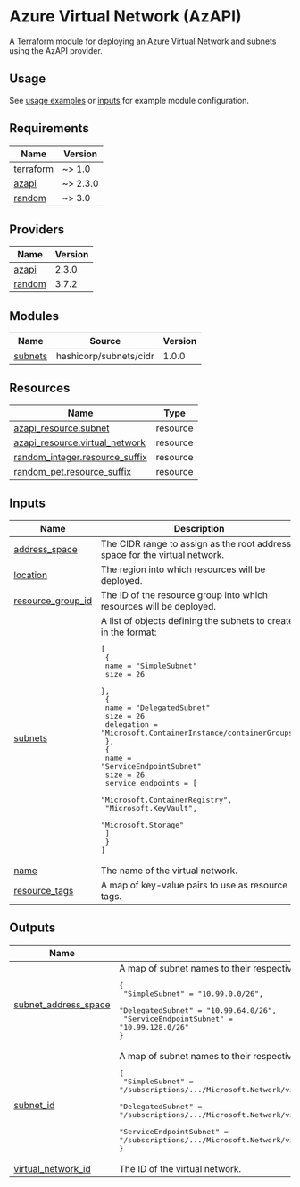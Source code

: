 # Azure Virtual Network (AzAPI)

A Terraform module for deploying an Azure Virtual Network and subnets using the AzAPI provider.

## Usage

See [usage examples](./docs/usage-examples.md) or [inputs](#inputs) for example module configuration.

<!-- BEGIN_TF_DOCS -->
## Requirements

| Name | Version |
|------|---------|
| <a name="requirement_terraform"></a> [terraform](#requirement\_terraform) | ~> 1.0 |
| <a name="requirement_azapi"></a> [azapi](#requirement\_azapi) | ~> 2.3.0 |
| <a name="requirement_random"></a> [random](#requirement\_random) | ~> 3.0 |

## Providers

| Name | Version |
|------|---------|
| <a name="provider_azapi"></a> [azapi](#provider\_azapi) | 2.3.0 |
| <a name="provider_random"></a> [random](#provider\_random) | 3.7.2 |

## Modules

| Name | Source | Version |
|------|--------|---------|
| <a name="module_subnets"></a> [subnets](#module\_subnets) | hashicorp/subnets/cidr | 1.0.0 |

## Resources

| Name | Type |
|------|------|
| [azapi_resource.subnet](https://registry.terraform.io/providers/Azure/azapi/latest/docs/resources/resource) | resource |
| [azapi_resource.virtual_network](https://registry.terraform.io/providers/Azure/azapi/latest/docs/resources/resource) | resource |
| [random_integer.resource_suffix](https://registry.terraform.io/providers/hashicorp/random/latest/docs/resources/integer) | resource |
| [random_pet.resource_suffix](https://registry.terraform.io/providers/hashicorp/random/latest/docs/resources/pet) | resource |

## Inputs

| Name | Description | Type | Default | Required |
|------|-------------|------|---------|:--------:|
| <a name="input_address_space"></a> [address\_space](#input\_address\_space) | The CIDR range to assign as the root address space for the virtual network. | `string` | n/a | yes |
| <a name="input_location"></a> [location](#input\_location) | The region into which resources will be deployed. | `string` | n/a | yes |
| <a name="input_resource_group_id"></a> [resource\_group\_id](#input\_resource\_group\_id) | The ID of the resource group into which resources will be deployed. | `string` | n/a | yes |
| <a name="input_subnets"></a> [subnets](#input\_subnets) | A list of objects defining the subnets to create, in the format:<pre>[<br/>  {<br/>    name = "SimpleSubnet"<br/>    size = 26<br/>  },<br/>  {<br/>    name       = "DelegatedSubnet"<br/>    size       = 26<br/>    delegation = "Microsoft.ContainerInstance/containerGroups"<br/>  },<br/>  {<br/>    name = "ServiceEndpointSubnet"<br/>    size = 26<br/>    service_endpoints = [<br/>      "Microsoft.ContainerRegistry",<br/>      "Microsoft.KeyVault",<br/>      "Microsoft.Storage"<br/>    ]<br/>  }<br/>]</pre> | <pre>list(object({<br/>    name                                         = string<br/>    size                                         = number<br/>    delegation                                   = optional(string)<br/>    enable_private_endpoint_network_policies     = optional(bool, false)<br/>    enable_private_link_service_network_policies = optional(bool, true)<br/>    nat_gateway_id                               = optional(string)<br/>    network_security_group_id                    = optional(string)<br/>    service_endpoints                            = optional(list(string), [])<br/>  }))</pre> | n/a | yes |
| <a name="input_name"></a> [name](#input\_name) | The name of the virtual network. | `string` | `null` | no |
| <a name="input_resource_tags"></a> [resource\_tags](#input\_resource\_tags) | A map of key-value pairs to use as resource tags. | `map(string)` | `null` | no |

## Outputs

| Name | Description |
|------|-------------|
| <a name="output_subnet_address_space"></a> [subnet\_address\_space](#output\_subnet\_address\_space) | A map of subnet names to their respective CIDR range, in the format:<pre>{<br/>  "SimpleSubnet"          = "10.99.0.0/26",<br/>  "DelegatedSubnet"       = "10.99.64.0/26",<br/>  "ServiceEndpointSubnet" = "10.99.128.0/26"<br/>}</pre> |
| <a name="output_subnet_id"></a> [subnet\_id](#output\_subnet\_id) | A map of subnet names to their respective IDs, in the format:<pre>{<br/>  "SimpleSubnet"          = "/subscriptions/.../Microsoft.Network/virtualNetworks/vnet-example/subnets/SimpleSubnet",<br/>  "DelegatedSubnet"       = "/subscriptions/.../Microsoft.Network/virtualNetworks/vnet-example/subnets/DelegatedSubnet",<br/>  "ServiceEndpointSubnet" = "/subscriptions/.../Microsoft.Network/virtualNetworks/vnet-example/subnets/ServiceEndpointSubnet"<br/>}</pre> |
| <a name="output_virtual_network_id"></a> [virtual\_network\_id](#output\_virtual\_network\_id) | The ID of the virtual network. |
<!-- END_TF_DOCS -->
